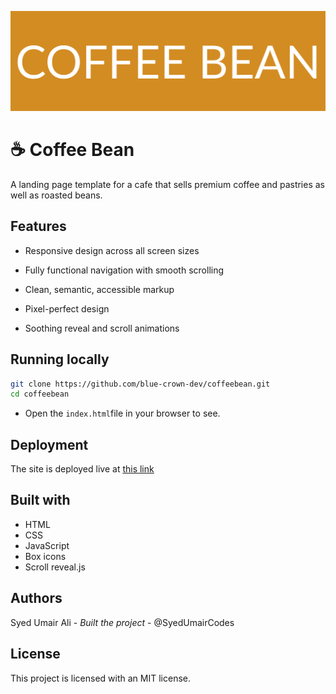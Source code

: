 ![Project banner](./assets/img/banner.png)

# ☕ Coffee Bean

A landing page template for a cafe that sells premium coffee and pastries as well as roasted beans.

## Features

- Responsive design across all screen sizes

- Fully functional navigation with smooth scrolling

- Clean, semantic, accessible markup

- Pixel-perfect design

- Soothing reveal and scroll animations

## Running locally

```bash
git clone https://github.com/blue-crown-dev/coffeebean.git
cd coffeebean
```

- Open the `index.html`file in your browser to see.

## Deployment

The site is deployed live at [this link](https://beanscoffee.netlify.app)

## Built with

- HTML
- CSS
- JavaScript
- Box icons
- Scroll reveal.js

## Authors

Syed Umair Ali - _Built the project_ - @SyedUmairCodes

## License

This project is licensed with an MIT license.
